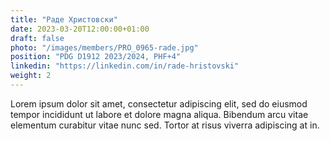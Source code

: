 ```yaml
---
title: "Раде Христовски"
date: 2023-03-20T12:00:00+01:00
draft: false
photo: "/images/members/PRO_0965-rade.jpg"
position: "PDG D1912 2023/2024, PHF+4"
linkedin: "https://linkedin.com/in/rade-hristovski"
weight: 2
---
```


Lorem ipsum dolor sit amet, consectetur adipiscing elit, sed do eiusmod tempor incididunt ut labore et dolore magna aliqua. Bibendum arcu vitae elementum curabitur vitae nunc sed. Tortor at risus viverra adipiscing at in.